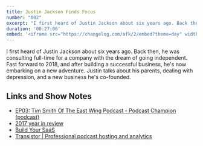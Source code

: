 ```yaml
---
title: Justin Jackson Finds Focus
number: "002"
excerpt: "I first heard of Justin Jackson about six years ago. Back then, he was consulting full-time for a company with the dream of going independent. Fast forward to 2018, and after building a successful business, he's now embarking on a new adventure. Justin talks about his parents, dealing with depression, and a new business he's co-founded."
duration: '00:27:06'
embed: '<iframe src="https://changelog.com/afk/2/embed?theme=day" width="100%" height=220 scrolling=no frameborder=no></iframe>'
---
```


I first heard of Justin Jackson about six years ago. Back then, he was consulting full-time for a company with the dream of going independent. Fast forward to 2018, and after building a successful business, he's now embarking on a new adventure. Justin talks about his parents, dealing with depression, and a new business he's co-founded.

## Links and Show Notes

- [EP03: Tim Smith Of The East Wing Podcast - Podcast Champion (podcast)](https://player.fm/series/podcast-champion/ep03-tim-smith-of-the-east-wing-podcast)
- [2017 year in review](https://justinjackson.ca/2017-review/)
- [Build Your SaaS](https://saas.transistor.fm/)
- [Transistor \| Professional podcast hosting and analytics](https://transistor.fm/)
